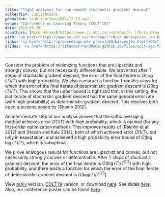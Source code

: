 ```yaml
---
title: "Tight analyses for non-smooth stochastic gradient descent"
collection: publications
permalink: /publication/2018-12-13-sgd
venue: "Conference on Learning Theory (COLT'19)"
date: 2019-06-29
coauthors: [Nick Harvey](https://www.cs.ubc.ca/~nickhar/), [Chris Liaw](https://www.cs.ubc.ca/~cvliaw), and [Yaniv Plan](https://www.yanivplan.com)
with: '<a href="https://www.cs.ubc.ca/~nickhar/">Nick Harvey</a>, <a href="https://www.cs.ubc.ca/~cvliaw">Chris Liaw</a>, and <a href="https://www.yanivplan.com">Yaniv Plan</a>'
links: '<a href="http://proceedings.mlr.press/v99/harvey19a.html">COLT'19</a>,<a href="https://arxiv.org/abs/1812.05217">arXiv</a>, <a href="http://sikander-randhawa.github.io/files/sgd.pdf">pdf</a>'
slides: '<a href="https://sikander-randhawa.github.io/files/colt-sgd-talk-2019.pptm)">slides</a>'
---
```


---

Consider the problem of minimizing functions that are Lipschitz and strongly convex, but not necessarily differentiable. We prove that after T steps of stochastic gradient descent, the error of the final iterate is $O(\log(T)/T)$ with high probability. We also construct a function from this class for which the error of the final iterate of deterministic gradient descent is $\Omega(\log(T)/T)$. This shows that the upper bound is tight and that, in this setting, the last iterate of stochastic gradient descent has the same general error rate (with high probability) as deterministic gradient descent. This resolves both open questions posed by [Shamir 2012].

An intermediate step of our analysis proves that the suffix averaging method achieves error $O(1/T)$ with high probability, which is optimal (for any first-order optimization method). This improves results of [Rakhlin et al. 2012] and [Hazan and Kale 2014], both of which achieved error $O(1/T)$, but only in expectation, and achieved a high probability error bound of $O(\log \log(T)/T)$, which is suboptimal.

We prove analogous results for functions are Lipschitz and convex, but not necessarily strongly convex or differentiable. After T steps of stochastic gradient descent, the error of the final iterate is $O(\log(T)/T^{0.5})$ with high probability, and there exists a function for which the error of the final iterate of deterministic gradient descent is $\Omega(log(T)/T^{0.5})$.

View [arXiv](https://arxiv.org/abs/1812.05217) version, [COLT'19](http://proceedings.mlr.press/v99/harvey19a.html) version, or download [here](http://sikander-randhawa.github.io/files/sgd.pdf). See slides [here](https://sikander-randhawa.github.io/talks/colt-sgd-talk-2019). Also, our conference poster can be found [here](http://sikander-randhawa.github.io/files/colt-sgd-poster.pdf).

